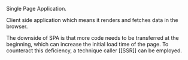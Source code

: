 Single Page Application.

Client side application which means it renders and fetches data in the browser.

The downside of SPA is that more code needs to be transferred at the beginning, which can increase the initial load time of the page. To counteract this deficiency, a technique caller [[SSR]] can be employed.